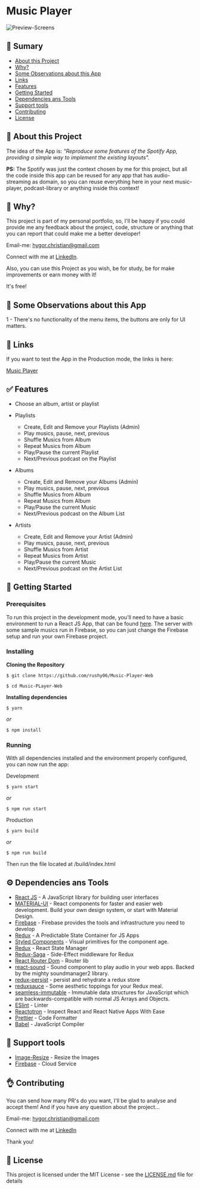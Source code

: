 # Music Player

![Preview-Screens](https://github.com/rushy06/Music-Player-Web/blob/master/public/docs/preview.png)

## :book: Sumary

- [About this Project](https://github.com/rushy06/Music-Player-Web#)
- [Why?](https://github.com/rushy06/Music-Player-Web#)
- [Some Observations about this App](https://github.com/rushy06/Music-Player-Web#)
- [Links](https://github.com/rushy06/Music-Player-Web#)
- [Features](https://github.com/rushy06/Music-Player-Web#)
- [Getting Started](https://github.com/rushy06/Music-Player-Web#)
- [Dependencies ans Tools](https://github.com/rushy06/Music-Player-Web#)
- [Support tools](https://github.com/rushy06/Music-Player-Web#)
- [Contributing](https://github.com/rushy06/Music-Player-Web#)
- [License](https://github.com/rushy06/Music-Player-Web#)

## :speech_balloon: About this Project

The idea of the App is:
_"Reproduce some features of the Spotify App, providing a simple way to implement the existing layouts"._

**PS:** The Spotify was just the context chosen by me for this project, but all the code inside this app can be reused for any app that has audio-streaming as domain, so you can reuse everything here in your next music-player, podcast-library or anything inside this context!

## :thinking: Why?

This project is part of my personal portfolio, so, I'll be happy if you could provide me any feedback about the project, code, structure or anything that you can report that could make me a better developer!

Email-me: hygor.christian@gmail.com

Connect with me at [LinkedIn](https://www.linkedin.com/in/hygor-christian/).

Also, you can use this Project as you wish, be for study, be for make improvements or earn money with it!

It's free!

## :mag_right: Some Observations about this App

1 - There's no functionality of the menu items, the buttons are only for UI matters.

## :link: Links

If you want to test the App in the Production mode, the links is here:

[Music Player](https://epic-poitras-df9142.netlify.com/)

## :white_check_mark: Features

- Choose an album, artist or playlist

- Playlists
	- Create, Edit and Remove your Playlists (Admin)
	- Play musics, pause, next, previous
	- Shuffle Musics from Album
	- Repeat Musics from Album
	- Play/Pause the current Playlist
	- Next/Previous podcast on the Playlist

- Albums 
	- Create, Edit and Remove your Albums (Admin)
	- Play musics, pause, next, previous
	- Shuffle Musics from Album
	- Repeat Musics from Album
	- Play/Pause the current Music
	- Next/Previous podcast on the Album List

- Artists
	- Create, Edit and Remove your Artist (Admin)
	- Play musics, pause, next, previous
	- Shuffle Musics from Artist
	- Repeat Musics from Artist
	- Play/Pause the current Music
	- Next/Previous podcast on the Artist List

## :rocket: Getting Started

### Prerequisites

To run this project in the development mode, you'll need to have a basic environment to run a React JS App, that can be found [here](https://pt-br.reactjs.org/docs/getting-started.html).
The server with some sample musics run in Firebase, so you can just change the Firebase setup and run your own Firebase project.

### Installing

**Cloning the Repository**

```
$ git clone https://github.com/rushy06/Music-Player-Web

$ cd Music-PLayer-Web
```

**Installing dependencies**

```
$ yarn
```

_or_

```
$ npm install
```

### Running

With all dependencies installed and the environment properly configured, you can now run the app:

Development

```
$ yarn start
```
_or_

```
$ npm run start
```

Production


```
$ yarn build
```
_or_

```
$ npm run build
```
Then run the file located at /build/index.html

## :gear: Dependencies ans Tools

- [React JS](https://reactjs.org/) - A JavaScript library for building user interfaces
- [MATERIAL-UI](https://material-ui.com/) - React components for faster and easier web development. Build your own design system, or start with Material Design.
- [Firebase](https://www.npmjs.com/package/firebase) - Firebase provides the tools and infrastructure you need to develop
- [Redux](https://redux.js.org/) - A Predictable State Container for JS Apps
- [Styled Components](https://styled-components.com/) - Visual primitives for the component age.
- [Redux](https://redux.js.org/) - React State Manager
- [Redux-Saga](https://redux-saga.js.org/) - Side-Effect middleware for Redux
- [React Router Dom](https://reacttraining.com/react-router/web/guides/quick-start) - Router lib
- [react-sound](https://www.npmjs.com/package/react-sound) - Sound component to play audio in your web apps. Backed by the mighty soundmanager2 library.
- [redux-persist](https://github.com/rt2zz/redux-persist) - persist and rehydrate a redux store
- [reduxsauce](https://github.com/jkeam/reduxsauce) - Some aesthetic toppings for your Redux meal.
- [seamless-immutable](https://github.com/rtfeldman/seamless-immutable) - Immutable data structures for JavaScript which are backwards-compatible with normal JS Arrays and Objects.
- [ESlint](https://eslint.org/) - Linter
- [Reactotron](https://infinite.red/reactotron) - Inspect React and React Native Apps With Ease
- [Prettier](https://prettier.io/) - Code Formatter
- [Babel](https://babeljs.io/) - JavaScript Compiler


## :wrench: Support tools

- [Image-Resize](https://imageresize.org) - Resize the Images
- [Firebase](https://firebase.google.com/) - Cloud Service

## :ok_hand: Contributing

You can send how many PR's do you want, I'll be glad to analyse and accept them! And if you have any question about the project...

Email-me: hygor.christian@gmail.com

Connect with me at [LinkedIn](https://www.linkedin.com/in/hygor-christian/)

Thank you!

## :book: License

This project is licensed under the MIT License - see the [LICENSE.md](https://github.com/steniowagner/mindCast/blob/master/LICENSE) file for details
